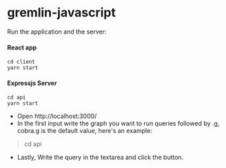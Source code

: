 # gremlin-javascript

Run the application and the server:
#### React app 

    cd client
    yarn start

#### Expressjs Server

    cd api
    yarn start
    
- Open http://localhost:3000/ 
- In the first input write the graph you want to run queries followed by .g, cobra.g is the default value, here's an example:  
> cd api
- Lastly, Write the query in the textarea and click the button.
